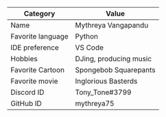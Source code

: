 | Category          | Value                  |
| ----------------- | ---------------------- |
| Name              | Mythreya Vangapandu    |
| Favorite language | Python                 |
| IDE preference    | VS Code                |
| Hobbies           | DJing, producing music |
| Favorite Cartoon  | Spongebob Squarepants  |
| Favorite movie    | Inglorious Basterds    |
| Discord ID        | Tony_Tone#3799         |
| GitHub ID         | mythreya75             |
